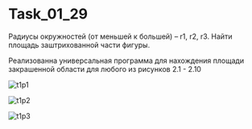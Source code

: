 # Task_01_29
Радиусы окружностей (от меньшей к большей) – r1, r2, r3. Найти площадь заштрихованной части фигуры.

Реализованна универсальная программа для нахождения площади закрашенной области для любого из рисунков 2.1 - 2.10

![t1p1](https://user-images.githubusercontent.com/71034843/94990868-c5ab6500-0587-11eb-9a45-acd4700b27cd.png)

![t1p2](https://user-images.githubusercontent.com/71034843/94990872-c8a65580-0587-11eb-9a92-b0faed2082b8.png)

![t1p3](https://user-images.githubusercontent.com/71034843/94990874-c93eec00-0587-11eb-812e-ca0870b4a885.png)
